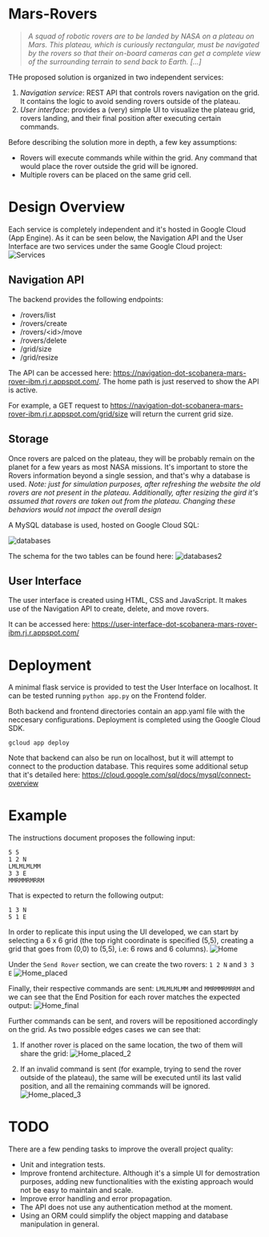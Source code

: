 # Mars-Rovers

> _A squad of robotic rovers are to be landed by NASA on a plateau on Mars. This plateau, which is curiously
rectangular, must be navigated by the rovers so that their on-board cameras can get a complete view of the
surrounding terrain to send back to Earth. [...]_

THe proposed solution is organized in two independent services:
1. *Navigation service*: REST API that controls rovers navigation on the grid. It contains the logic to avoid sending rovers outside of the plateau.
2. *User interface*: provides a (very) simple UI to visualize the plateau grid, rovers landing, and their final position after executing certain commands.

Before describing the solution more in depth, a few key assumptions:
* Rovers will execute commands while within the grid. Any command that would place the rover outside the grid will be ignored.
* Multiple rovers can be placed on the same grid cell.

# Design Overview 

Each service is completely independent and it's hosted in Google Cloud (App Engine). As it can be seen below, the Navigation API and the User Interface are two services under the same Google Cloud project:
![Services](https://user-images.githubusercontent.com/75647943/105783337-fc512500-5f54-11eb-8923-08bb172da19e.PNG)


## Navigation API 
The backend provides the following endpoints:
- /rovers/list
- /rovers/create
- /rovers/\<id\>/move
- /rovers/delete
- /grid/size
- /grid/resize
  
The API can be accessed here: https://navigation-dot-scobanera-mars-rover-ibm.rj.r.appspot.com/. The home path is just reserved to show the API is active.

For example, a GET request to https://navigation-dot-scobanera-mars-rover-ibm.rj.r.appspot.com/grid/size will return the current grid size.

## Storage

Once rovers are palced on the plateau, they will be probably remain on the planet for a few years as most NASA missions. It's important to store the Rovers information beyond a single session, and that's why a database is used. 
_Note: just for simulation purposes, after refreshing the website the old rovers are not present in the plateau. Additionally, after resizing the gird it's assumed that rovers are taken out from the plateau. Changing these behaviors would not impact the overall design_

A MySQL database is used, hosted on Google Cloud SQL:

![databases](https://user-images.githubusercontent.com/75647943/105783324-f9eecb00-5f54-11eb-8d6b-54819401713e.PNG)

The schema for the two tables can be found here:
![databases2](https://user-images.githubusercontent.com/75647943/105783328-fa876180-5f54-11eb-864a-04e070afbabd.PNG)

## User Interface

The user interface is created using HTML, CSS and JavaScript. It makes use of the Navigation API to create, delete, and move rovers.

It can be accessed here: https://user-interface-dot-scobanera-mars-rover-ibm.rj.r.appspot.com/

# Deployment

A minimal flask service is provided to test the User Interface on localhost. It can be tested running `python app.py` on the Frontend folder.

Both backend and frontend directories contain an app.yaml file with the neccesary configurations. Deployment is completed using the Google Cloud SDK.

```
gcloud app deploy
```
Note that backend can also be run on localhost, but it will attempt to connect to the production database. This requires some additional setup that it's detailed here: https://cloud.google.com/sql/docs/mysql/connect-overview

# Example

The instructions document proposes the following input:
```
5 5
1 2 N
LMLMLMLMM
3 3 E
MMRMMRMRRM
```

That is expected to return the following output:
```
1 3 N
5 1 E
```

In order to replicate this input using the UI developed, we can start by selecting a 6 x 6 grid (the top right coordinate is specified (5,5), creating a grid that goes from (0,0) to (5,5), i.e: 6 rows and 6 columns).
![Home](https://user-images.githubusercontent.com/75647943/105783330-fb1ff800-5f54-11eb-8f22-00fc5e7c0eea.PNG)

Under the `Send Rover` section, we can create the two rovers: `1 2 N` and `3 3 E`
![Home_placed](https://user-images.githubusercontent.com/75647943/105783333-fbb88e80-5f54-11eb-907e-ba413214c807.PNG)

Finally, their respective commands are sent: `LMLMLMLMM` and `MMRMMRMRRM` and we can see that the End Position for each rover matches the expected output:
![Home_final](https://user-images.githubusercontent.com/75647943/105783331-fb1ff800-5f54-11eb-9f94-8131ca53a5b5.PNG)

Further commands can be sent, and rovers will be repositioned accordingly on the grid. As two possible edges cases we can see that:

1. If another rover is placed on the same location, the two of them will share the grid:
![Home_placed_2](https://user-images.githubusercontent.com/75647943/105783334-fbb88e80-5f54-11eb-94cc-23b5d12a7d4b.PNG)

2. If an invalid command is sent (for example, trying to send the rover outside of the plateau), the same will be executed until its last valid position, and all the remaining commands will be ignored.
![Home_placed_3](https://user-images.githubusercontent.com/75647943/105783336-fc512500-5f54-11eb-9a98-8970db265bd0.PNG)

# TODO

There are a few pending tasks to improve the overall project quality:
 - Unit and integration tests.
 - Improve frontend architecture. Although it's a simple UI for demostration purposes, adding new functionalities with the existing approach would not be easy to maintain and scale.
 - Improve error handling and error propagation.
 - The API does not use any authentication method at the moment.
 - Using an ORM could simplify the object mapping and database manipulation in general.


